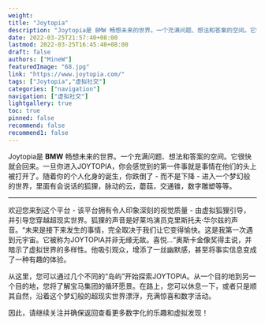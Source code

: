```yaml
---
weight: 
title: "Joytopia"
description: "Joytopia是 BMW 畅想未来的世界。一个充满问题、想法和答案的空间。它很快就会回来。"
date: 2022-03-25T21:57:40+08:00
lastmod: 2022-03-25T16:45:40+08:00
draft: false
authors: ["MineW"]
featuredImage: "68.jpg"
link: "https://www.joytopia.com/"
tags: ["Joytopia","虚拟社交"]
categories: ["navigation"]
navigation: ["虚拟社交"]
lightgallery: true
toc: true
pinned: false
recommend: false
recommend1: false
---
```

Joytopia是 **BMW** 畅想未来的世界。一个充满问题、想法和答案的空间。它很快就会回来。一旦你进入JOYTOPIA，你会感觉到的第一件事就是事情在他们的头上被打开了。随着你的个人化身的诞生，你跌倒了 - 而不是下降 - 进入一个梦幻般的世界，里面有会说话的狐狸，脉动的云，蘑菇，交通锥，数字雕塑等等。

---

欢迎您来到这个平台 - 该平台拥有令人印象深刻的视觉质量 - 由虚拟狐狸引导，并引导您穿越超现实世界。狐狸的声音是好莱坞演员克里斯托夫·华尔兹的声音。“未来是接下来发生的事情，完全取决于我们让它变得愉快。这是我第一次遇到元宇宙。它被称为JOYTOPIA并非无缘无故。喜悦...“奥斯卡金像奖得主说，并暗示了虚拟世界的多样性。他吸引观众，增添了一丝幽默感，甚至将事实信息变成了一种有趣的体验。

从这里，您可以通过几个不同的“岛屿”开始探索JOYTOPIA。从一个目的地到另一个目的地，您将了解宝马集团的循环愿景。在路上，您可以休息一下，或者只是顺其自然，沿着这个梦幻般的超现实世界漂浮，充满惊喜和数字活动。

因此，请继续关注并确保返回查看更多数字化的乐趣和虚拟发现！